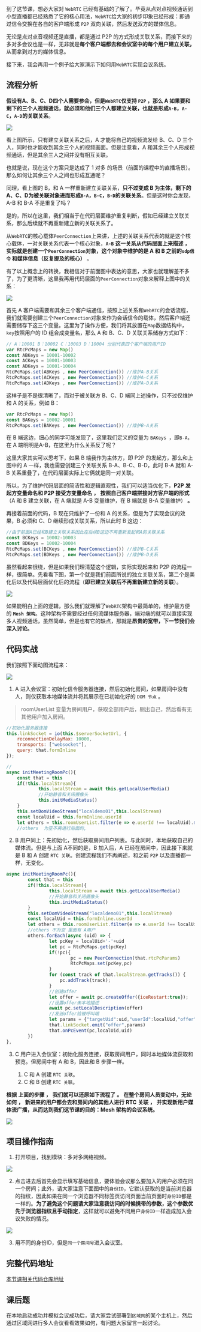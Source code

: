 ﻿到了这节课，想必大家对 `WebRTC` 已经有基础的了解了。毕竟从点对点视频通话到小型直播都已经熟悉了它的核心用法，`WebRTC`给大家的初步印象已经形成：即通过信令交换在各自的客户端形成 `P2P` 双向关联，然后发送双方的媒体信息。

无论是点对点音视频还是直播，都是通过 P2P 的方式形成关联关系，而接下来的多对多会议也是一样，无非就是**每个客户端都去和会议室中的每个用户建立关联，** 从而拿到对方的媒体信息。

接下来，我会再用一个例子给大家演示下如何用`WebRTC`实现会议系统。

## 流程分析

**假设有A、B、C、D四个人需要参会，但是`WebRTC`仅支持 `P2P` ，那么 A 如果要和剩下的三个人视频通话，就必须和他们三个人都建立关联，也就是形成`A-B`，`A-C`，`A-D`的关联关系**。

![](https://p3-juejin.byteimg.com/tos-cn-i-k3u1fbpfcp/6339a4b047a247688b9f789378c0df5a~tplv-k3u1fbpfcp-zoom-1.image)

看上图所示，只有建立关联关系之后，A 才能将自己的视频流发给 B、C、D 三个人，同时也才能收到其余三个人的视频画面。但是注意看，A 和其余三个人形成视频通话，但是其余三人之间并没有相互关联。

也就是说，现在这个方案只是达成了 1 对多 的场景（前面的课程中的直播场景）。那么如何让其余三个人之间也形成互通呢？

同理，看上图的 B，和 A 一样重新建立关联关系，**只不过变成 B 为主体，剩下的A、C、D为被关联对象进而形成`B-A`，`B-C`，`B-D`的关联关系**。但是这时你会发现，A-B 和 B-A 不是重复了吗？

是的，所以在这里，我们相当于在代码层面维护重复判断，假如已经建立关联关系，那么后续就不再重新建立新的关联关系了。

从`WebRTC`的核心载体`PeerConnection`上来讲，上述的关联关系代表的就是这个核心载体，一对关联关系代表一个核心对象，**`A-B`** **这一关系从代码层面上来描述** **，** **实际就是创建一个`PeerConnection`对象，这个对象中维护的是 A 和 B 之前的`sdp信令` 和媒体信息（反复提及的核心）** 。

有了以上概念上的转换，我相信对于前面图中表达的意思，大家也就理解差不多了，为了更清晰，这里我再用代码层面的`PeerConnection`对象来解释上图中的关系：

![](https://p3-juejin.byteimg.com/tos-cn-i-k3u1fbpfcp/c0626fa67c8b44898b9de2f1c3db16f6~tplv-k3u1fbpfcp-zoom-1.image)

首先 A 客户端需要和其余三个客户端通信，按照上述关系和`WebRTC`的会话流程，我们就需要创建三个`PeerConnection`对象来作为会话信令的载体，然后客户端还需要储存下这三个变量。这里为了操作方便，我们将其放置在`Map`数据结构中，`key`按照用户的 ID 组合成变量名，那么 A 和 B、C、D 关联关系储存方式如下：

```javascript
// A：10001 B：10002 C：10003 D：10004 分别代表四个客户端的用户ID
var RtcPcMaps = new Map()
const ABKeys = 10001-10002
const ACKeys = 10001-10003
const ADKeys = 10001-10004
RtcPcMaps.set(ABKeys , new PeerConnection()) //维护A-B关系
RtcPcMaps.set(ACKeys , new PeerConnection()) //维护A-C关系
RtcPcMaps.set(ADKeys , new PeerConnection()) //维护A-D关系
```

这样子是不是很清晰了，而对于被关联方 B、C、D 端同上述操作，只不过仅维护和 A 的关系，例如 B：

```javascript
var RtcPcMaps = new Map()
const BAKeys = 10002-10001
RtcPcMaps.set(BAKeys , new PeerConnection()) //维护B-A关系
```

在 B 端这边，细心的同学可能发现了，这里我们定义的变量为 ` BAKeys  `，即`B-A`，在 A 端明明是A-B，在这里为什么关系反了呢？

这里大家其实可以思考下，如果 B 端我作为主体方，即 P2P 的发起方，那么和上图中的 A 一样，我也需要创建三个关联关系 B-A、B-C、B-D，此时 B-A 就和 A-B 关系重叠了，在代码层面实际上它俩就是同一对关联。

所以，为了维护代码层面的简洁性和逻辑直观性，我们可以适当优化下，**P2P** **发起方变量命名和 P2P 接受方变量命名** **，** **按照自己客户端拼接对方客户端的形式**（A 和 B 建立关联，在 A 端就是 A-B 变量维护，在 B 端就是 B-A 变量维护） **。**

再接着前面的代码，B 现在只维护了一份和 A 的关系，但是为了实现会议的效果，B 必须和 C、D 继续形成关联关系，所以此时 B 这边：

```javascript
//由于前面A已经和B建立关联关系因此在后续B这边不再重新发起和A的关联关系
const BCKeys = 10002-10003
const BDKeys = 10002-10004
RtcPcMaps.set(BCKeys , new PeerConnection()) //维护B-C关系
RtcPcMaps.set(BDKeys , new PeerConnection()) //维护B-D关系
```

虽然看起来很绕，但是如果我们理清楚这个逻辑，实际实现起来和 P2P 的流程一样，很简单。先看看下图，第一个就是我们前面所说的独立关联关系，第二个是美化后以及代码层面优化后的流程（**即已建立关联后不再重新建立新的关联**）。

![](https://p3-juejin.byteimg.com/tos-cn-i-k3u1fbpfcp/3d9eacd63b3d412d820b4191abed50fd~tplv-k3u1fbpfcp-zoom-1.image)

如果能明白上面的逻辑，那么我们就理解了`WebRTC`架构中最简单的，维护最方便的 **`Mesh 架构`**。这种架构不需要经过任何流媒体服务器，端对端的就可以直接实现多人视频通话，虽然简单，但是也有它的缺点，那就是**昂贵的宽带，下一节我们会深入讨论。**

## 代码实战

我们按照下面动图流程来：

![](https://p3-juejin.byteimg.com/tos-cn-i-k3u1fbpfcp/982996d57d60415d806fd82fe73d4b24~tplv-k3u1fbpfcp-zoom-1.image)

  


1.  A 进入会议室：初始化信令服务器连接，然后初始化房间，如果房间中没有人，则仅获取本地媒体流并将其展示在已初始化好的 `DOM 节点` 。

> roomUserList 变量为房间用户，获取全部用户后，剔出自己，然后看有无其他用户加入房间。

```javascript
//初始化服务器连接
this.linkSocket = io(this.$serverSocketUrl, {
    reconnectionDelayMax: 10000,
    transports: ["websocket"],
    query: that.formInline
});

//
async initMeetingRoomPc(){
    const that = this
    if(!this.localStream){
            this.localStream = await this.getLocalUserMedia()
            //开始静音和关闭摄像头
            this.initMediaStatus()
    }
    this.setDomVideoStream("localdemo01",this.localStream)
    const localUid = this.formInline.userId
    let others = this.roomUserList.filter(e => e.userId !== localUid).map((e,index) =>{return e.userId})
    //others  为空不再进行后面的,
```

2.  B 用户同上：先初始化，然后获取房间用户列表。与此同时，本地获取自己的媒体流。但是与上面 A不同的是，B 加入后，A 已经在房间中，因此接下来就是 B 和 A 创建 `RTC 关联`。创建流程我们不再阐述，和之前 `P2P` 以及直播都一样，无变化。

```javascript
async initMeetingRoomPc(){
        const that = this
        if(!this.localStream){
                this.localStream = await this.getLocalUserMedia()
                //开始静音和关闭摄像头
                this.initMediaStatus()
        }
        this.setDomVideoStream("localdemo01",this.localStream)
        const localUid = this.formInline.userId
        let others = this.roomUserList.filter(e => e.userId !== localUid).map((e,index) =>{return e.userId})
        //others 不为空 里面有 A用户 
        others.forEach(async (uid) => {
                let pcKey = localUid+'-'+uid
                let pc = RtcPcMaps.get(pcKey)
                if(!pc){
                        pc = new PeerConnection(that.rtcPcParams)
                        RtcPcMaps.set(pcKey,pc)
                }
                for (const track of that.localStream.getTracks()) {
                    pc.addTrack(track);
                }
                //创建offer
                let offer = await pc.createOffer({iceRestart:true});
                //设置offer未本地描述
                await pc.setLocalDescription(offer)
                //发送offer给被呼叫端
                let params = {"targetUid":uid,"userId":localUid,"offer":offer}
                that.linkSocket.emit("offer",params)
                that.onPcEvent(pc,localUid,uid)
        })
},
```

3.  C 用户进入会议室：初始化服务连接，获取房间用户，同时本地媒体流获取和预览。但房间中有 A 和 B，因此和 B 步骤一样。

    1.  C 和 A 创建 `RTC 关联`。
    1.  C 和 B 创建 `RTC 关联`。

**根据** **上面的步骤** **，** **我们就可以还原如下流程了** **。** **在整个房间人员变动中，无论如何** **，** **新进来的用户都会去和房间内的其他人进行** **RTC** **关联** **，** **并实现新用户媒体流广播，从而达到我们这节课的目的：Mesh 架构的会议系统。**

![](https://p3-juejin.byteimg.com/tos-cn-i-k3u1fbpfcp/446c9f407dfe43f78e70bbf0f68c1891~tplv-k3u1fbpfcp-zoom-1.image)

## 项目操作指南

1.  打开项目，找到模块：多对多网络视频。

![](https://p3-juejin.byteimg.com/tos-cn-i-k3u1fbpfcp/b0c824986c07415fa53f24823e950585~tplv-k3u1fbpfcp-zoom-1.image)

2.  点击进去后首先会显示填写基础信息，要体验会议那么要加入的用户必须在同一个房间；此外，请大家注意下面图中的`身份ID`，它默认获取的是当前浏览器的指纹，因此如果在同一个浏览器不同标签页访问页面当前页面时`身份ID`都是一样的。**为了避免这个问题请大家注意我访问的时候携带的参数，这个参数优先于浏览器指纹且手动指定**，这样就可以避免不同用户`身份ID`一样造成加入会议失败的情况。

![](https://p3-juejin.byteimg.com/tos-cn-i-k3u1fbpfcp/78f1e056d40f4912947869b86310aaf5~tplv-k3u1fbpfcp-zoom-1.image)

3.  用不同的身份ID，但是`同一个房间号`进入会议室。

## 完整代码地址

[本节课相关代码仓库地址](https://github.com/wangsrGit119/suke-webrtc-course/blob/main/webrtc-link-demo/src/views/demo03-many2many.vue)

## 课后题

在本地启动成功并模拟会议成功后，请大家尝试部署到`区域网`的某个主机上，然后通过区域网进行多人会议看看效果如何，有问题大家留言一起讨论。